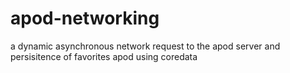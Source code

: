 # apod-networking
a dynamic asynchronous network request to the apod server and persisitence of favorites apod using coredata
 
